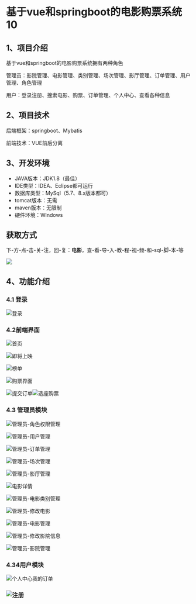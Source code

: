 # 基于vue和springboot的电影购票系统10



## 1、项目介绍

基于vue和springboot的电影购票系统拥有两种角色

管理员：影院管理、电影管理、类别管理、场次管理、影厅管理、订单管理、用户管理、角色管理

用户：登录注册、搜索电影、购票、订单管理、个人中心、查看各种信息

## 2、项目技术

后端框架：springboot、Mybatis

前端技术：VUE前后分离

## 3、开发环境

- JAVA版本：JDK1.8（最佳）
- IDE类型：IDEA、Eclipse都可运行
- 数据库类型：MySql（5.7、8.x版本都可） 
- tomcat版本：无需
- maven版本：无限制
- 硬件环境：Windows
## 获取方式
下-方-点-击-关-注，回-复：**电影**，查-看-导-入-教-程-视-频-和-sql-脚-本-等

 ![](https://www.codeshop.fun/Typora-Images/202205281253739.png)

## 4、功能介绍

### 4.1 登录

![登录](https://www.codeshop.fun/Typora-Images/202409092245882.jpg)

### 4.2前端界面

![首页](https://www.codeshop.fun/Typora-Images/202409092245645.jpg)

![即将上映](https://www.codeshop.fun/Typora-Images/202409092245219.jpg)

![榜单](https://www.codeshop.fun/Typora-Images/202409092245848.jpg)

![购票界面](https://www.codeshop.fun/Typora-Images/202409092245167.jpg)

![提交订单](https://www.codeshop.fun/Typora-Images/202409092245310.jpg)![选座购票](https://www.codeshop.fun/Typora-Images/202409092245018.jpg)



### 4.3 管理员模块

![管理员-角色权限管理](https://www.codeshop.fun/Typora-Images/202409092245584.jpg)

![管理员-用户管理](https://www.codeshop.fun/Typora-Images/202409092245623.jpg)

![管理员-订单管理](https://www.codeshop.fun/Typora-Images/202409092245601.jpg)

![管理员-场次管理](https://www.codeshop.fun/Typora-Images/202409092245676.jpg)

![管理员-影厅管理](https://www.codeshop.fun/Typora-Images/202409092245657.jpg)

![电影详情](https://www.codeshop.fun/Typora-Images/202409092245705.jpg)

![管理员-电影类别管理](https://www.codeshop.fun/Typora-Images/202409092245162.jpg)

![管理员-修改电影](https://www.codeshop.fun/Typora-Images/202409092245258.jpg)

![管理员-电影管理](https://www.codeshop.fun/Typora-Images/202409092245326.jpg)

![管理员-修改影院信息](https://www.codeshop.fun/Typora-Images/202409092245388.jpg)

![管理员-影院管理](https://www.codeshop.fun/Typora-Images/202409092245462.jpg)

### 4.34用户模块

![个人中心我的订单](https://www.codeshop.fun/Typora-Images/202409092245101.jpg)

### ![注册](https://www.codeshop.fun/Typora-Images/202409092245716.jpg)



